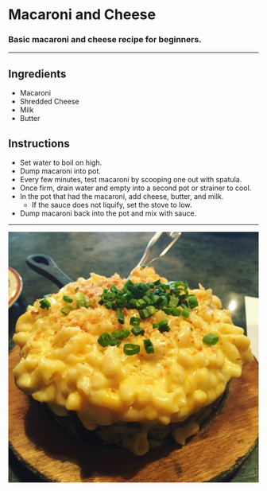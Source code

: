 # Macaroni and Cheese
### Basic macaroni and cheese recipe for beginners.

***

## Ingredients
- Macaroni
- Shredded Cheese
- Milk
- Butter

## Instructions
- Set water to boil on high.
- Dump macaroni into pot.
- Every few minutes, test macaroni by scooping one out with spatula.
- Once firm, drain water and empty into a second pot or strainer to cool.
- In the pot that had the macaroni, add cheese, butter, and milk.
	- If the sauce does not liquify, set the stove to low.
- Dump macaroni back into the pot and mix with sauce.

***

![image](../media/images/mac.jpg)
